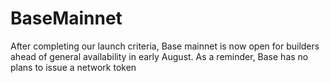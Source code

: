 # BaseMainnet
After completing our launch criteria, Base mainnet is now open for builders ahead of general availability in early August. As a reminder, Base has no plans to issue a network token
